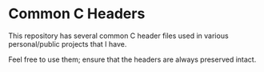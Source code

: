 # Common C Headers

This repository has several common C header files used in various
personal/public projects that I have.

Feel free to use them; ensure that the headers are always preserved
intact.
